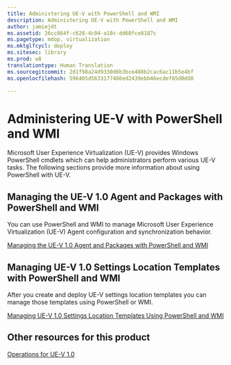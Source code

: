 ```yaml
---
title: Administering UE-V with PowerShell and WMI
description: Administering UE-V with PowerShell and WMI
author: jamiejdt
ms.assetid: 26cc864f-c628-4c04-a18c-dd60fce8187c
ms.pagetype: mdop, virtualization
ms.mktglfcycl: deploy
ms.sitesec: library
ms.prod: w8
translationtype: Human Translation
ms.sourcegitcommit: 2d1f98a24d9330d6b3bce488b2cac6ac11b5e4bf
ms.openlocfilehash: 596405d5633177486ed2439ebb46ecdef65d0dd8

---
```



# Administering UE-V with PowerShell and WMI


Microsoft User Experience Virtualization (UE-V) provides Windows PowerShell cmdlets which can help administrators perform various UE-V tasks. The following sections provide more information about using PowerShell with UE-V.

## Managing the UE-V 1.0 Agent and Packages with PowerShell and WMI


You can use PowerShell and WMI to manage Microsoft User Experience Virtualization (UE-V) Agent configuration and synchronization behavior.

[Managing the UE-V 1.0 Agent and Packages with PowerShell and WMI](managing-the-ue-v-10-agent-and-packages-with-powershell-and-wmi.md)

## Managing UE-V 1.0 Settings Location Templates with PowerShell and WMI


After you create and deploy UE-V settings location templates you can manage those templates using PowerShell or WMI.

[Managing UE-V 1.0 Settings Location Templates Using PowerShell and WMI](managing-ue-v-10-settings-location-templates-using-powershell-and-wmi.md)

## Other resources for this product


[Operations for UE-V 1.0](operations-for-ue-v-10.md)

 

 








<!--HONumber=Jun16_HO4-->


